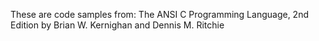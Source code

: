 These are code samples from: The ANSI C Programming Language, 2nd Edition by Brian W. Kernighan and Dennis M. Ritchie